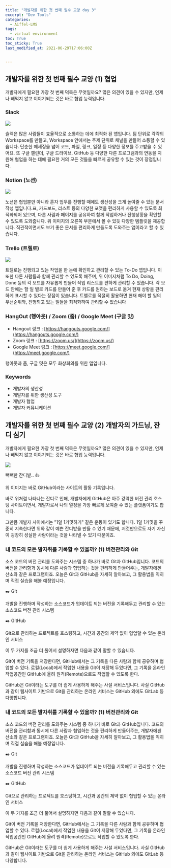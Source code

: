```yaml
---
title: "개발자를 위한 첫 번째 필수 교양 day 3"
excerpt: "Dev Tools"
categories:
  - Aiffel-LMS
tags:
  - virtual environment
toc: True
toc_sticky: True
last_modified_at: 2021-06-29T17:06:00Z


---
```



## 개발자를 위한 첫 번째 필수 교양 (1) 협업


개발자에게 필요한 가장 첫 번째 덕목은 무엇일까요? 많은 의견이 있을 수 있지만, 언제나 빼먹지 않고 이야기되는 것은 바로 협업 능력입니다.





### Slack

<img src="https://user-images.githubusercontent.com/46912607/123720953-3a65c280-d8c0-11eb-9de8-2bdf94d82e8b.png">

슬랙은 많은 사람들이 효율적으로 소통하는 데에 최적화 된 앱입니다. 팀 단위로 각각의 Workspace를 만들고, Workspace 안에서는 주제 단위로 채널을 만들어 소통할 수 있습니다. 단순한 메세징을 넘어 코드, 파일, 링크, 일정 등 다양한 정보를 주고받을 수 있어요. 또 구글 캘린더, 구글 드라이브, GitHub 등 다양한 다른 프로그램과의 연동을 지원해 협업을 하는 데에 필요한 거의 모든 것들을 빠르게 공유할 수 있는 것이 장점입니다.





### Notion (노션) 

<img src="https://user-images.githubusercontent.com/46912607/123721210-c7108080-d8c0-11eb-815a-71b6cdfa699c.png">

노션은 협업뿐만 아니라 혼자 업무를 진행할 때에도 생산성을 크게 높여줄 수 있는 문서작성 앱입니다.표, 카드보드, 리스트 등의 다양한 포맷을 편리하게 사용할 수 있도록 최적화되어 있으며, 다른 사람과 페이지를 공유하여 함께 작업하거나 진행상황을 확인할 수 있도록 도와줍니다. 위 이미지의 오른쪽 부분에서 볼 수 있듯 다양한 템플릿을 제공합니다. 직관적이면서도 보기 좋은 문서를 편리하게 만들도록 도와주는 앱이라고 할 수 있습니다.




### Trello (트렐로)

<img src="https://user-images.githubusercontent.com/46912607/123721252-ddb6d780-d8c0-11eb-9b10-9814bc6dc147.png">

트렐로는 진행되고 있는 작업을 한 눈에 확인하고 관리할 수 있는 To-Do 앱입니다. 이 또한 다른 사람들과 함께 관리할 수 있도록 해주며, 위 이미지처럼 To Do, Doing, Done 등의 각 보드를 자유롭게 만들어 작업 리스트를 편하게 관리할 수 있습니다. 각 보드 안에는 할 일 별로 카드를 만들어 준 후 카드를 원하는 보드로 옮겨 현재 상황을 편리하게 표시할 수 있다는 장점이 있습니다. 트렐로를 적절히 활용하면 현재 해야 할 일의 우선순위와, 진행되고 있는 일들을 최적화하여 관리할 수 있습니다





###  HangOut (행아웃) / Zoom (줌) / Google Meet (구글 밋)

- Hangout 링크 : [https://hangouts.google.com/](https://hangouts.google.com/)
- Zoom 링크 : [https://zoom.us/](https://zoom.us/)
- Google Meet 링크 : [https://meet.google.com/](https://meet.google.com/)

행아웃과 줌, 구글 밋은 모두 화상회의를 위한 앱입니다.




### Keywords

- 개발자의 생산성
- 개발자를 위한 생산성 도구
- 개발자 협업
- 개발자 커뮤니케이션





## 개발자를 위한 첫 번째 필수 교양 (2) 개발자의 가드닝, 잔디 심기


개발자에게 필요한 가장 첫 번째 덕목은 무엇일까요? 많은 의견이 있을 수 있지만, 언제나 빼먹지 않고 이야기되는 것은 바로 협업 능력입니다.

<img src="https://user-images.githubusercontent.com/46912607/123721772-f70c5380-d8c1-11eb-8c72-5ee9f6aa6099.png">

빽빽한 잔디밭.. 👍

위 이미지는 바로 GitHub이라는 사이트의 활동 기록입니다.

바로 위처럼 나타나는 잔디로 인해, 개발자에게 GitHub은 아주 강력한 버전 관리 호스팅 사이트이면서, 개발자로서 나의 열정을 가장 빠르게 보여줄 수 있는 플랫폼이기도 합니다.

그만큼 개발자 사이에서는 "1일 1커밋하기" 같은 운동이 있기도 합니다. 1일 1커밋을 꾸준히 지속한다면 위와 같이 예쁜 잔디밭을 만들 수 있기 때문에, 저것만으로도 자기 자신이 굉장히 성실한 사람이라는 것을 나타낼 수 있기 때문이죠.



###  내 코드의 모든 발자취를 기록할 수 있을까? (1) 버전관리와 Git

소스 코드의 버전 관리를 도와주는 시스템 중 하나가 바로 Git과 GitHub입니다. 코드의 버전을 관리함과 동시에 다른 사람과 협업하는 것을 편리하게 만들어주는, 개발자에겐 산소와 같은 프로그램이죠. 오늘은 Git과 GitHub을 자세히 알아보고, 그 활용법을 익히며 직접 실습을 해볼 예정입니다.

✒️ Git

개발을 진행하며 작성하는 소스코드가 업데이트 되는 버전을 기록해두고 관리할 수 있는 소스코드 버전 관리 시스템

✒️ GitHub

Git으로 관리하는 프로젝트를 호스팅하고, 시간과 공간의 제약 없이 협업할 수 있는 온라인 서비스

이 두 가지를 조금 더 풀어서 설명하자면 다음과 같이 말할 수 있습니다.

Git이 버전 기록을 저장한다면, GitHub에서는 그 기록을 다른 사람과 함께 공유하며 협업할 수 있다.
로컬(Local)에서 작업한 내용을 Git이 저장해 두었다면, 그 기록을 온라인 작업공간인 GitHub에 올려 원격(Remote)으로도 작업할 수 있도록 한다.

GitHub은 Git이라는 도구를 더 쉽게 사용하게 해주는 사설 서비스입니다. 사실 GitHub과 같이 웹사이트 기반으로 Git을 관리하는 온라인 서비스는 GitHub 외에도 GitLab 등 다양합니다.



###  내 코드의 모든 발자취를 기록할 수 있을까? (1) 버전관리와 Git

소스 코드의 버전 관리를 도와주는 시스템 중 하나가 바로 Git과 GitHub입니다. 코드의 버전을 관리함과 동시에 다른 사람과 협업하는 것을 편리하게 만들어주는, 개발자에겐 산소와 같은 프로그램이죠. 오늘은 Git과 GitHub을 자세히 알아보고, 그 활용법을 익히며 직접 실습을 해볼 예정입니다.

✒️ Git

개발을 진행하며 작성하는 소스코드가 업데이트 되는 버전을 기록해두고 관리할 수 있는 소스코드 버전 관리 시스템

✒️ GitHub

Git으로 관리하는 프로젝트를 호스팅하고, 시간과 공간의 제약 없이 협업할 수 있는 온라인 서비스

이 두 가지를 조금 더 풀어서 설명하자면 다음과 같이 말할 수 있습니다.

Git이 버전 기록을 저장한다면, GitHub에서는 그 기록을 다른 사람과 함께 공유하며 협업할 수 있다.
로컬(Local)에서 작업한 내용을 Git이 저장해 두었다면, 그 기록을 온라인 작업공간인 GitHub에 올려 원격(Remote)으로도 작업할 수 있도록 한다.

GitHub은 Git이라는 도구를 더 쉽게 사용하게 해주는 사설 서비스입니다. 사실 GitHub과 같이 웹사이트 기반으로 Git을 관리하는 온라인 서비스는 GitHub 외에도 GitLab 등 다양합니다.